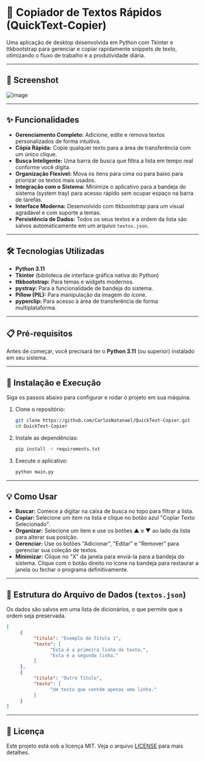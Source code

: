# 🚀 Copiador de Textos Rápidos (QuickText-Copier)

Uma aplicação de desktop desenvolvida em Python com Tkinter e ttkbootstrap para gerenciar e copiar rapidamente snippets de texto, otimizando o fluxo de trabalho e a produtividade diária.

---

## 📸 Screenshot

![image](https://github.com/user-attachments/assets/af1f1fbf-7c59-4422-b823-7d8c18918bb5)


---

## ✨ Funcionalidades

- **Gerenciamento Completo:** Adicione, edite e remova textos personalizados de forma intuitiva.
- **Cópia Rápida:** Copie qualquer texto para a área de transferência com um único clique.
- **Busca Inteligente:** Uma barra de busca que filtra a lista em tempo real conforme você digita.
- **Organização Flexível:** Mova os itens para cima ou para baixo para priorizar os textos mais usados.
- **Integração com o Sistema:** Minimize o aplicativo para a bandeja do sistema (system tray) para acesso rápido sem ocupar espaço na barra de tarefas.
- **Interface Moderna:** Desenvolvido com ttkbootstrap para um visual agradável e com suporte a temas.
- **Persistência de Dados:** Todos os seus textos e a ordem da lista são salvos automaticamente em um arquivo `textos.json`.

---

## 🛠️ Tecnologias Utilizadas

- **Python 3.11**
- **Tkinter** (biblioteca de interface gráfica nativa do Python)
- **ttkbootstrap:** Para temas e widgets modernos.
- **pystray:** Para a funcionalidade de bandeja do sistema.
- **Pillow (PIL):** Para manipulação da imagem do ícone.
- **pyperclip:** Para acesso à área de transferência de forma multiplataforma.

---

## 📋 Pré-requisitos

Antes de começar, você precisará ter o **Python 3.11** (ou superior) instalado em seu sistema.

---

## 🚀 Instalação e Execução

Siga os passos abaixo para configurar e rodar o projeto em sua máquina.

1. Clone o repositório:
    ```bash
    git clone https://github.com/CarlosNatanael/QuickText-Copier.git
    cd QuickText-Copier
    ```
2. Instale as dependências:
    ```bash
    pip install -r requirements.txt
    ```
3. Execute o aplicativo:
    ```bash
    python main.py
    ```

---

## 💡 Como Usar

- **Buscar:** Comece a digitar na caixa de busca no topo para filtrar a lista.
- **Copiar:** Selecione um item na lista e clique no botão azul "Copiar Texto Selecionado".
- **Organizar:** Selecione um item e use os botões ▲ e ▼ ao lado da lista para alterar sua posição.
- **Gerenciar:** Use os botões "Adicionar", "Editar" e "Remover" para gerenciar sua coleção de textos.
- **Minimizar:** Clique no "X" da janela para enviá-la para a bandeja do sistema. Clique com o botão direito no ícone na bandeja para restaurar a janela ou fechar o programa definitivamente.

---

## 📂 Estrutura do Arquivo de Dados (`textos.json`)

Os dados são salvos em uma lista de dicionários, o que permite que a ordem seja preservada.

```json
[
     {
          "titulo": "Exemplo de Título 1",
          "texto": [
                "Esta é a primeira linha do texto.",
                "Esta é a segunda linha."
          ]
     },
     {
          "titulo": "Outro Título",
          "texto": [
                "Um texto que contém apenas uma linha."
          ]
     }
]
```

---

## 📝 Licença

Este projeto está sob a licença MIT. Veja o arquivo [LICENSE](LICENSE) para mais detalhes.
